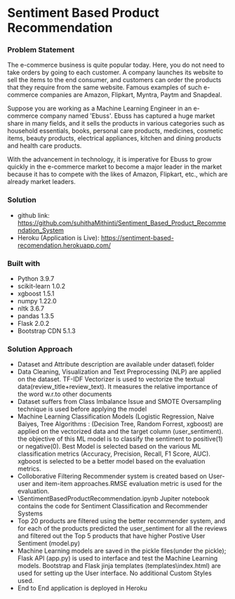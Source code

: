 # Sentiment Based Product Recommendation

### Problem Statement

The e-commerce business is quite popular today. Here, you do not need to take orders by going to each customer. A company launches its website to sell the items to the end consumer, and customers can order the products that they require from the same website. Famous examples of such e-commerce companies are Amazon, Flipkart, Myntra, Paytm and Snapdeal.

 Suppose you are working as a Machine Learning Engineer in an e-commerce company named 'Ebuss'. Ebuss has captured a huge market share in many fields, and it sells the products in various categories such as household essentials, books, personal care products, medicines, cosmetic items, beauty products, electrical appliances, kitchen and dining products and health care products.

 With the advancement in technology, it is imperative for Ebuss to grow quickly in the e-commerce market to become a major leader in the market because it has to compete with the likes of Amazon, Flipkart, etc., which are already market leaders.

### Solution

* github link: https://github.com/suhithaMithinti/Sentiment_Based_Product_Recommendation_System
* Heroku (Application is Live): https://sentiment-based-recomendation.herokuapp.com/

### Built with

* Python 3.9.7
* scikit-learn 1.0.2
* xgboost 1.5.1
* numpy 1.22.0
* nltk 3.6.7
* pandas 1.3.5
* Flask 2.0.2
* Bootstrap CDN 5.1.3

### Solution Approach

* Dataset and Attribute description are available under dataset\ folder
* Data Cleaning, Visualization and Text Preprocessing (NLP) are applied on the dataset. TF-IDF Vectorizer is used to vectorize the textual data(review_title+review_text). It measures the relative importance of the word w.r.to other documents
* Dataset suffers from Class Imbalance Issue and SMOTE Oversampling technique is used before applying the model
* Machine Learning Classification Models (Logistic Regression, Naive Baiyes, Tree Algorithms : (Decision Tree, Random Forrest, xgboost) are applied on the vectorized data and the target column (user_sentiment). the objective of this ML model is to classify the sentiment to positive(1) or negative(0). Best Model is selected based on the various ML classification metrics (Accuracy, Precision, Recall, F1 Score, AUC). xgboost is selected to be a better model based on the evaluation metrics.
*  Colloborative Filtering Recommender system is created based on User-user and item-item approaches.RMSE evaluation metric is used for the evaluation.
*  \SentimentBasedProductRecommendation.ipynb Jupiter notebook contains the code for Sentiment Classification and Recommender Systems
*  Top 20 products are filtered using the better recommender system, and for each of the products predicted the user_sentiment for all the reviews and filtered out the Top 5 products that have higher Postive User Sentiment (model.py)
*  Machine Learning models are saved in the pickle files(under the pickle\); Flask API (app.py) is used to interface and test the Machine Learning models. Bootstrap and Flask jinja templates (templates\index.html) are used for setting up the User interface. No additional Custom Styles used.
*  End to End application is deployed in Heroku 



